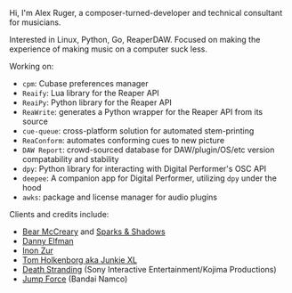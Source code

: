 Hi, I'm Alex Ruger, a composer-turned-developer and technical consultant for musicians.

Interested in Linux, Python, Go, ReaperDAW. Focused on making the experience of making music on a computer suck less.

Working on:
* `cpm`: Cubase preferences manager
* `Reaify`: Lua library for the Reaper API
* `ReaiPy`: Python library for the Reaper API
* `ReaWrite`: generates a Python wrapper for the Reaper API from its source
* `cue-queue`: cross-platform solution for automated stem-printing
* `ReaConform`: automates conforming cues to new picture
* `DAW Report`: crowd-sourced database for DAW/plugin/OS/etc version compatability and stability
* `dpy`: Python library for interacting with Digital Performer's OSC API
* `deepee`: A companion app for Digital Performer, utilizing `dpy` under the hood
* `awks`: package and license manager for audio plugins

Clients and credits include:
* [Bear McCreary](https://bearmccreary.com/) and [Sparks & Shadows](https://sparksandshadows.com/)
* [Danny Elfman](https://www.dannyelfman.com/)
* [Inon Zur](http://www.inonzur.com/)
* [Tom Holkenborg aka Junkie XL](https://tomholkenborg.com/)
* [Death Stranding](https://www.kojimaproductions.jp/en/death-stranding-ps4) (Sony Interactive Entertainment/Kojima Productions)
* [Jump Force](https://www.bandainamcoent.com/games/jump-force) (Bandai Namco)
